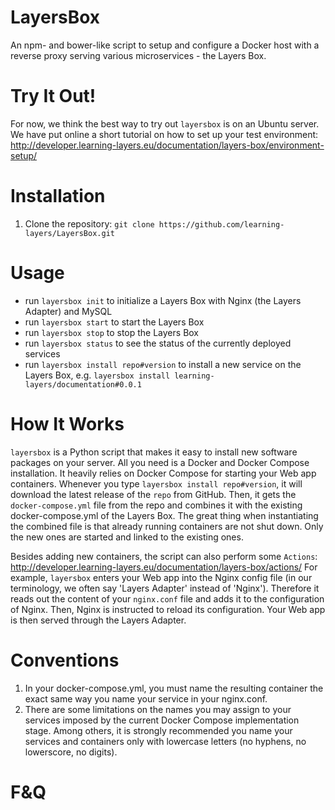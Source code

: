# LayersBox
An npm- and bower-like script to setup and configure a Docker host with a reverse proxy serving various microservices - the Layers Box.

# Try It Out!
For now, we think the best way to try out `layersbox` is on an Ubuntu server. We have put online a short tutorial on how to set up your test environment: http://developer.learning-layers.eu/documentation/layers-box/environment-setup/

# Installation
1. Clone the repository: `git clone https://github.com/learning-layers/LayersBox.git`

# Usage
* run `layersbox init` to initialize a Layers Box with Nginx (the Layers Adapter) and MySQL
* run `layersbox start` to start the Layers Box
* run `layersbox stop` to stop the Layers Box
* run `layersbox status` to see the status of the currently deployed services
* run `layersbox install repo#version` to install a new service on the Layers Box, e.g. `layersbox install learning-layers/documentation#0.0.1`

# How It Works
`layersbox` is a Python script that makes it easy to install new software packages on your server. All you need is a Docker and Docker Compose installation. It heavily relies on Docker Compose for starting your Web app containers. Whenever you type `layersbox install repo#version`, it will download the latest release of the `repo` from GitHub. Then, it gets the `docker-compose.yml` file from the repo and combines it with the existing docker-compose.yml of the Layers Box. The great thing when instantiating the combined file is that already running containers are not shut down. Only the new ones are started and linked to the existing ones.

Besides adding new containers, the script can also perform some `Actions`: http://developer.learning-layers.eu/documentation/layers-box/actions/
For example, `layersbox` enters your Web app into the Nginx config file (in our terminology, we often say 'Layers Adapter' instead of 'Nginx'). Therefore it reads out the content of your `nginx.conf` file and adds it to the configuration of Nginx. Then, Nginx is instructed to reload its configuration. Your Web app is then served through the Layers Adapter.

# Conventions
1. In your docker-compose.yml, you must name the resulting container the exact same way you name your service in your nginx.conf.
2. There are some limitations on the names you may assign to your services imposed by the current Docker Compose implementation stage. Among others, it is strongly recommended you name your services and containers only with lowercase letters (no hyphens, no lowerscore, no digits).

# F&Q
